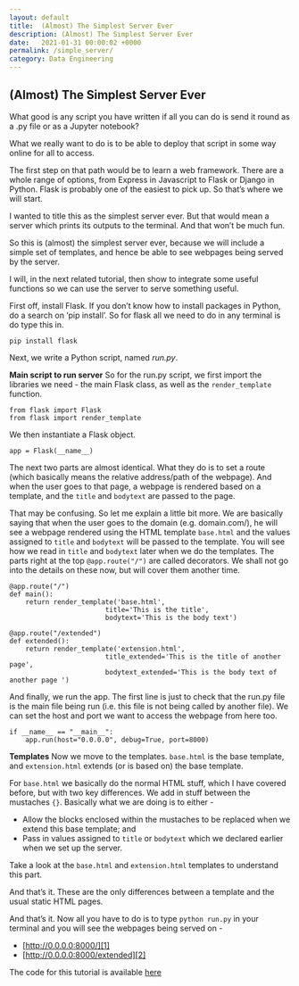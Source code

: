 ```yaml
---
layout: default
title:  (Almost) The Simplest Server Ever
description: (Almost) The Simplest Server Ever
date:   2021-01-31 00:00:02 +0000
permalink: /simple_server/
category: Data Engineering
---
```

## (Almost) The Simplest Server Ever

What good is any script you have written if all you can do is send it round as a .py file or as a Jupyter notebook? 

What we really want to do is to be able to deploy that script in some way online for all to access.

The first step on that path would be to learn a web framework. There are a whole range of options, from Express in Javascript to Flask or Django in Python. Flask is probably one of the easiest to pick up. So that’s where we will start. 

I wanted to title this as the simplest server ever. But that would mean a server which prints its outputs to the terminal. And that won’t be much fun. 

So this is (almost) the simplest server ever, because we will include a simple set of templates, and hence be able to see webpages being served by the server. 

I will, in the next related tutorial, then show to integrate some useful functions so we can use the server to serve something useful.

First off, install Flask. If you don’t know how to install packages in Python, do a search on ‘pip install’. So for flask all we need to do in any terminal is do type this in.
```
pip install flask
```

Next, we write a Python script, named _run.py_. 

**Main script to run server**
So for the run.py script, we first import the libraries we need - the main Flask class, as well as the `render_template` function.
```
from flask import Flask
from flask import render_template
```

We then instantiate a Flask object.
```
app = Flask(__name__)
```

The next two parts are almost identical. What they do is to set a route (which basically means the relative address/path of the webpage). And when the user goes to that page, a webpage is rendered based on a template, and the `title` and `bodytext` are passed to the page.

That may be confusing. So let me explain a little bit more. We are basically saying that when the user goes to the domain (e.g. domain.com/), he will see a webpage rendered using the HTML template `base.html` and the values assigned to `title` and `bodytext` will be passed to the template. You will see how we read in `title` and `bodytext` later when we do the templates. The parts right at the top `@app.route("/")` are called decorators. We shall not go into the details on these now, but will cover them another time.
```
@app.route("/")
def main():
    return render_template('base.html', 
                        title='This is the title', 
                        bodytext='This is the body text')

@app.route("/extended")
def extended():
    return render_template('extension.html', 
                        title_extended='This is the title of another page', 
                        bodytext_extended='This is the body text of another page ')
```

And finally, we run the app. The first line is just to check that the run.py file is the main file being run (i.e. this file is not being called by another file). We can set the host and port we want to access the webpage from here too.
```
if __name__ == "__main__":
    app.run(host="0.0.0.0", debug=True, port=8000)
```

**Templates**
Now we move to the templates. `base.html` is the base template, and `extension.html` extends (or is based on) the base template. 

For `base.html` we basically do the normal HTML stuff, which I have covered before, but with two key differences. We add in stuff between the mustaches `{}`. Basically what we are doing is to either - 
- Allow the blocks enclosed within the mustaches to be replaced when we extend this base template; and
- Pass in values assigned to `title` or `bodytext` which we declared earlier when we set up the server.

Take a look at the `base.html` and `extension.html` templates to understand this part.

And that’s it. These are the only differences between a template and the usual static HTML pages.

And that’s it. Now all you have to do is to type `python run.py` in your terminal and you will see the webpages being served on -

- [http://0.0.0.0:8000/][1]
- [http://0.0.0.0:8000/extended][2]

The code for this tutorial is available [here][3]

[1]:	http://0.0.0.0:8000/extended
[2]:	http://0.0.0.0:8000/extended
[3]:	https://github.com/playgrdstar/almost_simplest_server "Almost the Simplest Server Ever"